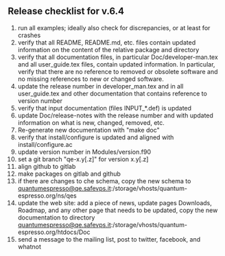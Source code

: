 ## Release checklist for v.6.4

1. run all examples; ideally also check for discrepancies, or at least for crashes
2. verify that all README, README.md, etc. files contain updated information on the content of the relative package and directory
3. verify that all documentation files, in particular Doc/developer-man.tex and all user_guide.tex files, contain updated information. In particular, verify that there are no reference to removed or obsolete software and no missing references to new or changed software.
4. update the release number in developer_man.tex and in all user_guide.tex and other documentation that contains reference to version number
5. verify that input documentation (files INPUT_*.def) is updated
6. update Doc/release-notes with the release number and with updated information on what is new, changed, removed, etc.
7. Re-generate new documentation with "make doc"
8. verify that install/configure is updated and aligned with install/configure.ac
9. update version number in Modules/version.f90
10. set a git branch "qe-x.y[.z]" for version x.y[.z]
11. align github to gitlab
12. make packages on gitlab and github
13. if there are changes to che schema, copy the new schema to 
quantumespresso@qe.safevps.it:/storage/vhosts/quantum-espresso.org/ns/qes
14. update the web site: add a piece of news, update pages Downloads, Roadmap, and any other page that needs to be updated, copy the new documentation to directory quantumespresso@qe.safevps.it:/storage/vhosts/quantum-espresso.org/htdocs/Doc
15. send a message to the mailing list, post to twitter, facebook, and whatnot
